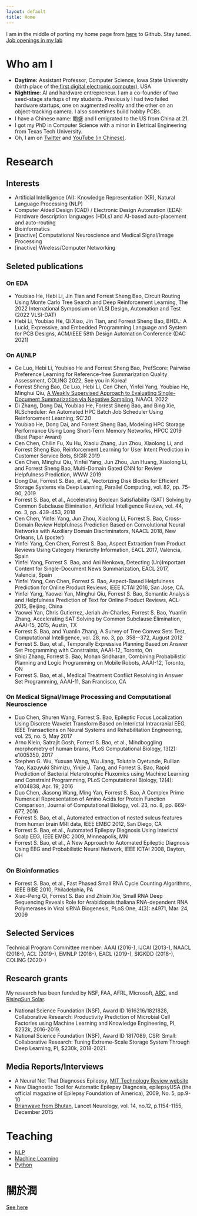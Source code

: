 ```yaml
---
layout: default
title: Home
---
```


I am in the middle of porting my home page from [here](https://sites.google.com/site/forrestbao/) to Github. Stay tuned. 
[Job openings in my lab](https://twitter.com/forrestbao/status/1489359990506897408)

# Who am I
* **Daytime:** Assistant Professor, Computer Science, Iowa State University (birth place of the[ first digital electronic computer](https://en.wikipedia.org/wiki/Atanasoff%E2%80%93Berry_computer)), USA
* **Nighttime**: AI and hardware entrepreneur. 
I am a co-founder of two seed-stage startups of my students. Previously I had two failed hardware startups, one on augmented reality and the other on an object-tracking camera. I also sometimes build hobby PCBs. 
* I have a Chinese name: 鮑盛 and I emigrated to the US from China at 21. 
* I got my PhD in Computer Science with a minor in Eletrical Engineering from Texas Tech University. 
* Oh, I am on [Twitter](https://twitter.com/home) and [YouTube (in Chinese)](https://www.youtube.com/channel/UCSWYdVAxYCjEo4OPi3COk-A). 

# Research 

## Interests 
* Artificial Intelligence (AI): Knowledge Representation (KR), Natural Language Processing (NLP)
* Computer Aided Design (CAD) / Electronic Design Automation (EDA): Hardware description languages (HDLs) and AI-based auto-placement and auto-routing
* Bioinformatics 
* [inactive] Computational Neuroscience and Medical Signal/Image Processing
* [inactive] Wireless/Computer Networking 

## Seleted  publications

### On EDA
* Youbiao He, Hebi Li, Jin Tian and Forrest Sheng Bao, Circuit Routing Using Monte Carlo Tree Search and Deep Reinforcement Learning, The 2022 International Symposium on VLSI Design, Automation and Test (2022 VLSI-DAT)
* Hebi Li, Youbiao He, Qi Xiao, Jin Tian, and Forrest Sheng Bao, BHDL: A Lucid, Expressive, and Embedded Programming Language and System for PCB Designs, ACM/IEEE 58th Design Automation Conference (DAC 2021)

### On AI/NLP
* Ge Luo, Hebi Li, Youbiao He and Forrest Sheng Bao, PrefScore: Pairwise Preference Learning for Reference-free Summarization Quality Assessment, COLING 2022, See you in Korea! 
* Forrest Sheng Bao, Ge Luo, Hebi Li, Cen Chen, Yinfei Yang, Youbiao He, Minghui Qiu, [A Weakly Supervised Approach to Evaluating Single-Document Summarization via Negative Sampling](https://openreview.net/forum?id=rfGxaxhWr-5), NAACL 2022
* Di Zhang, Dong Dai, Youbiao He, Forrest Sheng Bao, and Bing Xie, RLScheduler: An Automated HPC Batch Job Scheduler Using Reinforcement Learning, SC'20
* Youbiao He, Dong Dai, and Forrest Sheng Bao, Modeling HPC Storage Performance Using Long Short-Term Memory Networks, HPCC 2019 (Best Paper Award)
* Cen Chen, Chilin Fu, Xu Hu, Xiaolu Zhang, Jun Zhou, Xiaolong Li, and Forrest Sheng Bao, Reinforcement Learning for User Intent Prediction in Customer Service Bots, SIGIR 2019
* Cen Chen, Minghui Qiu, Yinfei Yang, Jun Zhou, Jun Huang, Xiaolong Li, and Forrest Sheng Bao, Multi-Domain Gated CNN for Review Helpfulness Prediction, WWW 2019
* Dong Dai, Forrest S. Bao, et al., Vectorizing Disk Blocks for Efficient Storage Systems via Deep Learning, Parallel Computing, vol. 82, pp. 75-90, 2019
* Forrest S. Bao, et al., Accelerating Boolean Satisfiability (SAT) Solving by Common Subclause Elimination, Artificial Intelligence Review, vol. 44, no. 3, pp. 439-453, 2018
* Cen Chen, Yinfei Yang, Jun Zhou, Xiaolong Li, Forrest S. Bao, Cross-Domain Review Helpfulness Prediction Based on Convolutional Neural Networks with Auxiliary Domain Discriminators, NAACL 2018, New Orleans, LA (poster)
* Yinfei Yang, Cen Chen, Forrest S. Bao, Aspect Extraction from Product Reviews Using Category Hierarchy Information, EACL 2017, Valencia, Spain
* Yinfei Yang, Forrest S. Bao, and Ani Nenkova, Detecting (Un)Important Content for Single-Document News Summarization, EACL 2017, Valencia, Spain
* Yinfei Yang, Cen Chen, Forrest S. Bao, Aspect-Based Helpfulness Prediction for Online Product Reviews, IEEE ICTAI 2016, San Jose, CA.
* Yinfei Yang, Yaowei Yan, Minghui Qiu, Forrest S. Bao, Semantic Analysis and Helpfulness Prediction of Text for Online Product Reviews, ACL-2015, Beijing, China
* Yaowei Yan, Chris Gutierrez, Jeriah Jn-Charles, Forrest S. Bao, Yuanlin Zhang, Accelerating SAT Solving by Common Subclause Elimination, AAAI-15, 2015, Austin, TX
* Forrest S. Bao, and Yuanlin Zhang, A Survey of Tree Convex Sets Test, Computational Intelligence, vol. 28, no. 3, pp. 358--372, August 2012
* Forrest S. Bao, et al., Temporally Expressive Planning Based on Answer Set Programming with Constraints, AAAI-12, Toronto, On
* Shiqi Zhang, Forrest S. Bao, Mohan Sridharan, Combining Probabilistic Planning and Logic Programming on Mobile Robots, AAAI-12, Toronto, ON
* Forrest S. Bao, et al., Medical Treatment Conflict Resolving in Answer Set Programming, AAAI-11, San Francisco, CA

### On Medical Signal/Image Processing and Computational Neuroscience
* Duo Chen, Shuren Wang, Forrest S. Bao, Epileptic Focus Localization Using Discrete Wavelet Transform Based on Interictal Intracranial EEG, IEEE Transactions on Neural Systems and Rehabilitation Engineering, vol. 25, no. 5, May 2017
* Arno Klein, Satrajit Gosh, Forrest S. Bao, et al., Mindboggling morphometry of human brains, PLoS Computational Biology, 13(2): e1005350, 2017
* Stephen G. Wu, Yuxuan Wang, Wu Jiang, Tolutola Oyetunde, Ruilian Yao, Kazuyuki Shimizu, Yinjie J. Tang, and Forrest S. Bao, Rapid Prediction of Bacterial Heterotrophic Fluxomics using Machine Learning and Constraint Programming, PLoS Computational Biology, 12(4): e1004838, Apr. 19, 2016
* Duo Chen, Jiasong Wang, Ming Yan, Forrest S. Bao, A Complex Prime Numerical Representation of Amino Acids for Protein Function Comparison, Journal of Computational Biology, vol. 23, no. 8, pp. 669-677, 2016
* Forrest S. Bao, et al., Automated extraction of nested sulcus features from human brain MRI data, IEEE EMBC 2012, San Diego, CA
* Forrest S. Bao, et al., Automated Epilepsy Diagnosis Using Interictal Scalp EEG, IEEE EMBC 2009, Minneapolis, MN
* Forrest S. Bao, et al., A New Approach to Automated Epileptic Diagnosis Using EEG and Probabilistic Neural Network, IEEE ICTAI 2008, Dayton, OH

### On Bioinformatics
* Forrest S. Bao, et al., Fast Phased Small RNA Cycle Counting Algorithms, IEEE BIBE 2010, Philadelphia, PA
* Xiao-Peng Qi, Forrest S. Bao and Zhixin Xie, Small RNA Deep Sequencing Reveals Role for Arabidopsis thaliana RNA-dependent RNA Polymerases in Viral siRNA Biogenesis, PLoS One, 4(3): e4971, Mar. 24, 2009


## Selected Services
Technical Program Committee member: AAAI (2016-), IJCAI (2013-), NAACL (2018-), ACL (2019-), EMNLP (2018-), EACL (2019-), SIGKDD (2018-), COLING (2020-) 

## Research grants 
My research has been funded by NSF, FAA, AFRL, Microsoft, [ARC](https://arcglobal.fund/), and [RisingSun Solar](https://news.las.iastate.edu/2021/12/14/iowa-state-researcher-develops-ai-technology-to-optimize-solar-installations/). 
* National Science Foundation (NSF), Award ID 1616216/1821828, Collaborative Research: Productivity Prediction of Microbial Cell Factories using Machine Learning and Knowledge Engineering, PI, $232k, 2016-2019.
* National Science Foundation (NSF), Award ID 1817089, CSR: Small: Collaborative Research: Tuning Extreme-Scale Storage System Through Deep Learning, PI, $230k, 2018-2021.

## Media Reports/Interviews
* A Neural Net That Diagnoses Epilepsy, [MIT Technology Review website](http://www.technologyreview.com/blog/arxiv/23465/)
* New Diagnostic Tool for Automatic Epilepsy Diagnosis, epilepsyUSA (the official magazine of Epilepsy Foundation of America), 2009, No. 5, pp.9-10
* [Brianwave from Bhutan](http://www.thelancet.com/journals/laneur/article/PIIS1474-4422%2815%2900311-7/fulltext?rss=yes), Lancet Neurology, vol. 14, no.12, p.1154-1155, December 2015

# Teaching
* [NLP](https://github.com/forrestbao/nlp-class)
* [Machine Learning](https://github.com/forrestbao/mlclass)
* [Python](https://github.com/forrestbao/PythonClass)

# 關於潤
[See here ](https://forrestbao.github.io/Run/)


